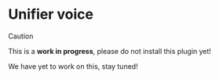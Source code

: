 # Unifier voice
> [!CAUTION]
> This is a **work in progress**, please do not install this plugin yet!

We have yet to work on this, stay tuned!
